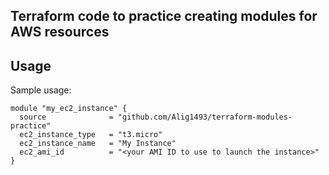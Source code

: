 ## Terraform code to practice creating modules for AWS resources

## Usage
Sample usage:
~~~
module "my_ec2_instance" {
  source              = "github.com/Alig1493/terraform-modules-practice"
  ec2_instance_type   = "t3.micro"
  ec2_instance_name   = "My Instance"
  ec2_ami_id          = "<your AMI ID to use to launch the instance>"
}
~~~
